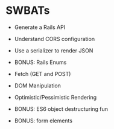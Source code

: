 # SWBATs
- Generate a Rails API
- Understand CORS configuration
- Use a serializer to render JSON
- BONUS: Rails Enums

- Fetch (GET and POST)
- DOM Manipulation
- Optimistic/Pessimistic Rendering
- BONUS: ES6 object destructuring fun
- BONUS: form elements